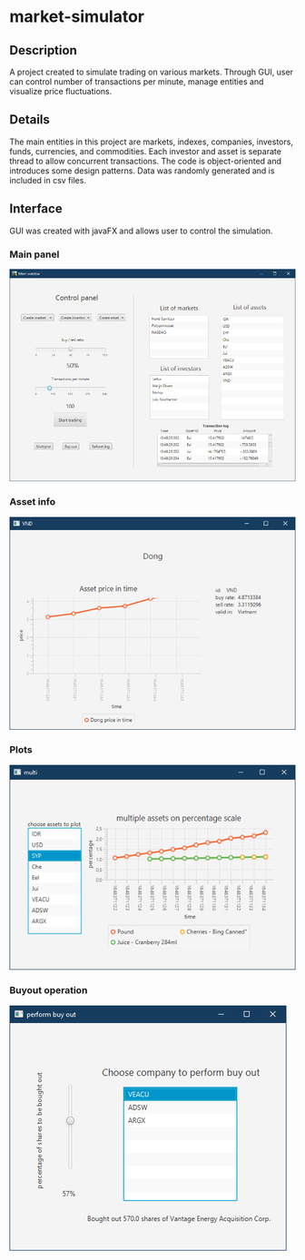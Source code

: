 # market-simulator
## Description
A project created to simulate trading on various markets. Through GUI, user can control number of transactions per minute,
manage entities and visualize price fluctuations.

## Details
The main entities in this project are markets, indexes, companies, investors, funds, currencies, and commodities.
Each investor and asset is separate thread to allow concurrent transactions. The code is object-oriented
and introduces some design patterns. Data was randomly generated and is included in csv files.

## Interface
GUI was created with javaFX and allows user to control the simulation.
### Main panel
![](pics/mainpanel.png "Main panel")
### Asset info
![](pics/asset.png "Asset info")
### Plots
![](pics/plots.png "Plots")
### Buyout operation
![](pics/buyout.png "Buyout")